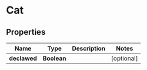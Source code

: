 
# Cat

## Properties
Name | Type | Description | Notes
------------ | ------------- | ------------- | -------------
**declawed** | **Boolean** |  |  [optional]



